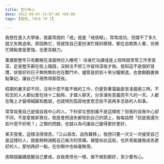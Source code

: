 ```yaml
---
title: 至少有心
date: 2012-09-07 15:07:00 +08:00
tags: [隨想, TALK TO I]

---
```


我想在進入大學後，我最常說的「戒」就是「戒夜瞓」，常常成功，但撐不了多久就又失敗過來。原因無它，怪就怪自己愛扮演忙碌的模樣，都在自欺欺人著，彷彿忙碌點會是更強，也更具魅力。  
  
重讀那整年只有數晚在凌晨時份入睡吧！ 往後忙功課或是上班時就常常工作至夜深，定是整天都在街上蹓躂，沒辦法不把工作留待深夜才做。我知這不是個好習慣，狀態好的日子無時無刻也在戰鬥中，儘管是抓到十來分鐘閑逸，也會翻翻書做點筆記，讓自己不用熬得那麼夜。  
  
  
假期的暑天卻不同，沒有什麼不能不做的工作，仍愛對著電腦直至凌晨兩三時。不知怎的人人都似愛在快十二點時，才跟人聊天，分享滿有意義而平凡的一天。人都在晚上才變得細膩和脆弱，也就特別孤寂地會思念些不該再多念掛的人和事。  
  
常常自覺自己是個自我中心的人，下秒卻又想到誰不是這樣呢？但我的自我中心卻不同，不是愛推卸責任，倒是會把過失都怪到自己的頭上，每每詰問「到底我還欠些什麼不好呢？」之類的問題，也就以為可讓自己變得更好更好。  
  
  
某天發覺，這樣活得很苦。「江山易改，品性難移」，我想只要一次又一次接受自己是這樣的人，就能稍稍減輕自己每次的苦痛。橫豎如此這般，也許真能讓我成為更好的人，那怕再好一點，在你眼中也絲毫無用。  
  
  
夜瞓就繼續提醒自己要戒，自我責怪也一樣，做不做到都好，至少要有心。 
